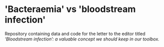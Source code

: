 # 'Bacteraemia' vs 'bloodstream infection'

Repository containing data and code for the letter to the editor titled <em> ‘Bloodstream infection’: a valuable concept we should keep in our toolbox. </em>
